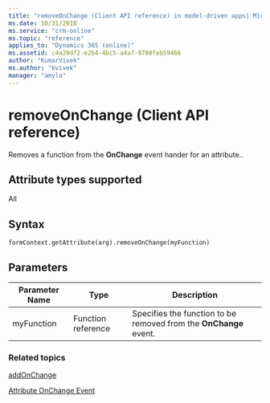 ```yaml
---
title: "removeOnChange (Client API reference) in model-driven apps| MicrosoftDocs"
ms.date: 10/31/2018
ms.service: "crm-online"
ms.topic: "reference"
applies_to: "Dynamics 365 (online)"
ms.assetid: c4a29df2-e2b4-4bc5-a4a7-9780feb59466
author: "KumarVivek"
ms.author: "kvivek"
manager: "amyla"
---
```

# removeOnChange (Client API reference)



Removes a function from the **OnChange** event hander for an attribute..

## Attribute types supported

All

## Syntax

`formContext.getAttribute(arg).removeOnChange(myFunction)`

## Parameters

| Parameter Name| Type| Description  |
| --------|-----------| -----|
|myFunction| Function reference| Specifies the function to be removed from the **OnChange** event.|


### Related topics

[addOnChange](addOnChange.md)

[Attribute OnChange Event](../events/attribute-onchange.md)

